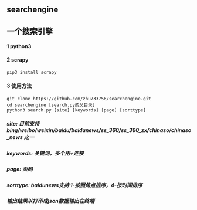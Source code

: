 ## searchengine
## 一个搜索引擎  
#### 1 python3
#### 2 scrapy
```pip3 install scrapy```
#### 3 使用方法
```
git clone https://github.com/zhu733756/searchengine.git
cd searchengine [search.py的父目录]
python3 search.py [site] [keywords] [page] [sorttype]
```
#####	site: 目前支持 bing/weibo/weixin/baidu/baidunews/ss_360/ss_360_zx/chinaso/chinaso_news 之一
#####	keywords: 关键词，多个用+连接
#####	page: 页码
#####	sorttype: baidunews支持 1-按照焦点排序，4-按时间排序
#####	输出结果以打印成json数据输出在终端
